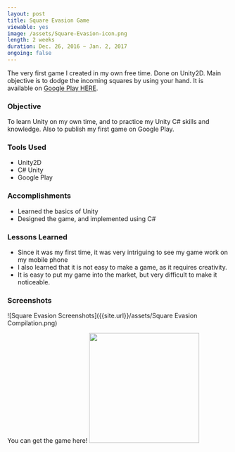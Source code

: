 ```yaml
---
layout: post
title: Square Evasion Game
viewable: yes
image: /assets/Square-Evasion-icon.png
length: 2 weeks
duration: Dec. 26, 2016 ~ Jan. 2, 2017
ongoing: false
---
```

The very first game I created in my own free time. Done on Unity2D. Main
objective is to dodge the incoming squares by using your hand. It is available
on [Google Play HERE](https://play.google.com/store/apps/details?id=com.SimpleGames.Evasion).

### Objective
To learn Unity on my own time, and to practice my Unity C# skills and knowledge.
Also to publish my first game on Google Play.

### Tools Used
- Unity2D
- C# Unity
- Google Play

### Accomplishments
- Learned the basics of Unity
- Designed the game, and implemented using C#

### Lessons Learned
- Since it was my first time, it was very intriguing to see my game work on
my mobile phone
- I also learned that it is not easy to make a game, as it requires creativity.
- It is easy to put my game into the market, but very difficult to make it noticeable.

### Screenshots
![Square Evasion Screenshots]({{site.url}}/assets/Square Evasion Compilation.png)

You can get the game here!
<a href="https://play.google.com/store/apps/details?id=com.SimpleGames.Evasion">
    <img src="{{site.url}}/assets/google-play-badge.png/" width="250">
</a>
